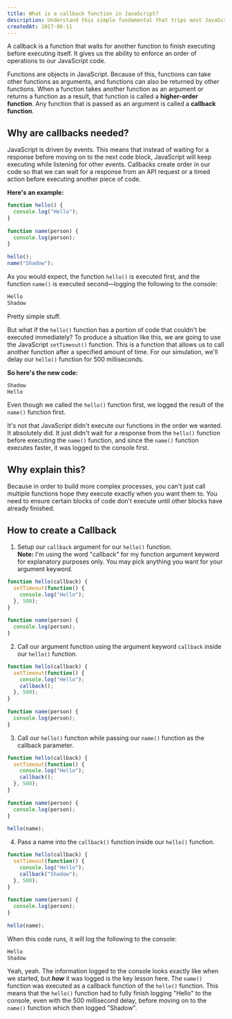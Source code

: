 ```yaml
---
title: What is a callback function in JavaScript?
description: Understand this simple fundamental that trips most JavaScript beginners
createdAt: 2017-06-11
---
```


A callback is a function that waits for another function to finish executing before executing itself. It gives us the ability to enforce an order of operations to our JavaScript code.

Functions are objects in JavaScript. Because of this, functions can take other functions as arguments, and functions can also be returned by other functions. When a function takes another function as an argument or returns a function as a result, that function is called a **higher-order function**. Any function that is passed as an argument is called a **callback function**.

## Why are callbacks needed?

JavaScript is driven by events. This means that instead of waiting for a response before moving on to the next code block, JavaScript will keep executing while listening for other events. Callbacks create order in our code so that we can wait for a response from an API request or a timed action before executing another piece of code.

**Here's an example:**

```js
function hello() {
  console.log("Hello");
}
 
function name(person) {
  console.log(person);
}
 
hello();
name("Shadow");
```

As you would expect, the function `hello()` is executed first, and the function `name()` is executed second—logging the following to the console:

```bash
Hello
Shadow
```

Pretty simple stuff.

But what if the `hello()` function has a portion of code that couldn't be executed immediately? To produce a situation like this, we are going to use the JavaScript `setTimeout()` function. This is a function that allows us to call another function after a specified amount of time. For our simulation, we'll delay our `hello()` function for 500 milliseconds.

**So here's the new code:**

```bash
Shadow
Hello
```

Even though we called the `hello()` function first, we logged the result of the `name()` function first.

It's not that JavaScript didn't execute our functions in the order we wanted. It absolutely did. It just didn't wait for a response from the `hello()` function before executing the `name()` function, and since the `name()` function executes faster, it was logged to the console first.

## Why explain this?

Because in order to build more complex processes, you can't just call multiple functions hope they execute exactly when you want them to. You need to ensure certain blocks of code don't execute until other blocks have already finished.

## How to create a Callback
1. Setup our `callback` argument for our `hello()` function.<br>
**Note:** I'm using the word "callback" for my function argument keyword for explanatory purposes only. You may pick anything you want for your argument keyword.

```js
function hello(callback) {
  setTimeout(function() {
    console.log("Hello");
  }, 500);
}
 
function name(person) {
  console.log(person);
}
```

2. Call our argument function using the argument keyword `callback` inside our `hello()` function.

```js
function hello(callback) {
  setTimeout(function() {
    console.log("Hello");
    callback();
  }, 500);
}
 
function name(person) {
  console.log(person);
}
```

3. Call our `hello()` function while passing our `name()` function as the callback parameter.

```js
function hello(callback) {
  setTimeout(function() {
    console.log("Hello");
    callback();
  }, 500);
}
 
function name(person) {
  console.log(person);
}
 
hello(name);
```

4. Pass a name into the `callback()` function inside our `hello()` function.

```js
function hello(callback) {
  setTimeout(function() {
    console.log("Hello");
    callback("Shadow");
  }, 500);
}
 
function name(person) {
  console.log(person);
}
 
hello(name);
```

When this code runs, it will log the following to the console:

```bash
Hello
Shadow
```

Yeah, yeah. The information logged to the console looks exactly like when we started, but **_how_** it was logged is the key lesson here. The `name()` function was executed as a callback function of the `hello()` function. This means that the `hello()` function had to fully finish logging "Hello" to the console, even with the 500 millisecond delay, before moving on to the `name()` function which then logged "Shadow".
